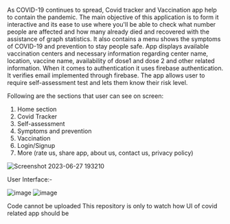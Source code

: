 As COVID-19 continues to spread, Covid tracker and Vaccination app help to contain the pandemic. The main objective of this application is to form it interactive and its ease to use where you'll be able to check what number people are affected and how many already died and recovered with the assistance of graph statistics. It also contains a menu shows the symptoms of COVID-19 and prevention to stay people safe. App displays available vaccination centers and necessary information regarding center name, location, vaccine name, availability of dose1 and dose 2 and other related information. When it comes to authentication it uses firebase authentication. It verifies email implemented through firebase. The app allows user to require self-assessment test and lets them know their risk level.

Following are the sections that user can see on screen:
1)	Home section
2)	Covid Tracker
3)	Self-assessment
4)	Symptoms and prevention 
5)	Vaccination
6)	Login/Signup
7)	More (rate us, share app, about us, contact us, privacy policy)

![Screenshot 2023-06-27 193210](https://github.com/apurva-mhamane/Co-Fight-Covid-19-app/assets/131534195/8233de8a-04c3-4013-8b80-af08dcd27350)

User Interface:-

![image](https://github.com/apurva-mhamane/Co-Fight-Covid-19-app/assets/131534195/92813dd8-d03a-4326-b6b9-b2d4b7cd7723)
![image](https://github.com/apurva-mhamane/Co-Fight-Covid-19-app/assets/131534195/cff2fb8c-1099-460c-9d8e-17d4055ae780)

Code cannot be uploaded 
This repository is only to watch how UI of covid related app should be


